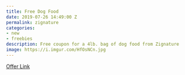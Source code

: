 ```yaml
---
title: Free Dog Food
date: 2019-07-26 14:49:00 Z
permalink: zignature
categories:
- new
- freebies
description: Free coupon for a 4lb. bag of dog food from Zignature
image: https://i.imgur.com/HfOsNCn.jpg
---
```


[Offer Link](https://zignature.com/tryzignature/)